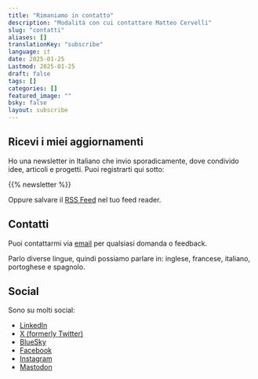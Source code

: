```yaml
---
title: "Rimaniamo in contatto"
description: "Modalità con cui contattare Matteo Cervelli"
slug: "contatti"
aliases: []
translationKey: "subscribe"
language: it
date: 2025-01-25
Lastmod: 2025-01-25
draft: false 
tags: []
categories: []
featured_image: ""
bsky: false
layout: subscribe
---
```


## Ricevi i miei aggiornamenti
Ho una newsletter in Italiano che invio sporadicamente, dove condivido idee, articoli e progetti. 
Puoi registrarti qui sotto:

{{% newsletter %}}

Oppure salvare il [RSS Feed](https://matteocervelli.com/it/feed) nel tuo feed reader.

## Contatti
Puoi contattarmi via [email](mailto:info@matteocervelli.com) per qualsiasi domanda o feedback.  

Parlo diverse lingue, quindi possiamo parlare in: inglese, francese, italiano, portoghese e spagnolo.

## Social
Sono su molti social:
- [LinkedIn](https://www.linkedin.com/in/matteocervelli/)
- [X (formerly Twitter)](https://x.com/matteocervelli)
- [BlueSky](https://bsky.app/profile/matteocervelli.bsky.social)
- [Facebook](https://www.facebook.com/matteocervelli)
- [Instagram](https://www.instagram.com/matteocervelli)
- [Mastodon](https://mastodon.social/@matteocervelli)